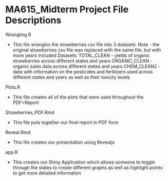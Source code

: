 # MA615_Midterm Project File Descriptions

Wrangling.R
- This file wrangles the strawberries csv file into 3 datasets. 
  Note - the original strawberries csv file was replaced with the same file, 
  but with more years included
  Datasets:
      TOTAL_CLEAN - yields of organic strawberries across different states 
                    and years
      ORGANIC_CLEAN - organic sales data across different states and years
      CHEM_CLEAN2 - data with information on the pesticides and fertilizers used 
                    across different states and years as well as their toxicity 
                    levels
                    
Plots.R
- This file creates all of the plots that were used throughout the PDF=Report
  
Strawberries_PDF.Rmd
- This file puts together our final report in PDF form

Reveal.Rmd
- This file creates our presentation using Revealjs

app.R
- This creates our Shiny Application which allows someone to toggle through the 
  states to create different graphs as well as highlight points to get more 
  detailed information